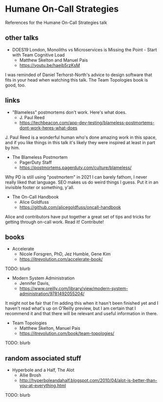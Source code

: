 # Humane On-Call Strategies

References for the Humane On-Call Strategies talk

## other talks

- DOES19 London, Monoliths vs Microservices is Missing the Point - Start with Team Cognitive Load
  - Matthew Skelton and Manuel Pais
  - https://youtu.be/haejb5rzKsM

I was reminded of Daniel Terhorst-North's advice to design software that fits in your head when watching this talk. The Team Topologies book is good, too.

## links

- "Blameless" postmortems don't work. Here's what does.
  - J. Paul Reed
  - https://techbeacon.com/app-dev-testing/blameless-postmortems-dont-work-heres-what-does

J. Paul Reed is a wonderful human who's done amazing work in this space, and if you like things in this talk it's likely they were inspired at least in part by him.

- The Blameless Postmortem
  - PagerDuty Staff
  - https://postmortems.pagerduty.com/culture/blameless/
  
Why PD is still using "postmortem" in 2021 I can barely fathom, I never really liked that language. SEO makes us do weird things I guess. Put it in an invisible footer or something, y'all.

- The On-Call Handbook
  - Alice Goldfuss
  - https://github.com/alicegoldfuss/oncall-handbook

Alice and contributors have put together a great set of tips and tricks for getting through on-call work. Read it! Contribute!

## books

- Accelerate
  - Nicole Forsgren, PhD, Jez Humble, Gene Kim
  - https://itrevolution.com/accelerate-book/

TODO: blurb

- Modern System Administration
  - Jennifer Davis, 
  - https://www.oreilly.com/library/view/modern-system-administration/9781492055204/

It might not be fair that I'm adding this when it hasn't been finished yet and I haven't read what's up on O'Reilly preview, but I am certain that I recommend it and that there will be relevant and useful information in there.

- Team Topologies
  - Matthew Skelton, Manuel Pais
  - https://itrevolution.com/book/team-topologies/

TODO: blurb

## random associated stuff

- Hyperbole and a Half, The Alot
  - Allie Brosh
  - http://hyperboleandahalf.blogspot.com/2010/04/alot-is-better-than-you-at-everything.html

TODO: blurb

